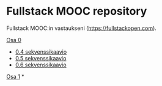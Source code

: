 # Fullstack MOOC repository

Fullstack MOOC:in vastaukseni (https://fullstackopen.com).

[Osa 0](https://github.com/esa-palosaari/MOOCfullstack/tree/master/osa0)
  * [0.4 sekvenssikaavio](https://github.com/esa-palosaari/MOOCfullstack/blob/master/osa0/tehtava_0.4_sekvensskaavio.png)
  * [0.5 sekvenssikaavio](https://github.com/esa-palosaari/MOOCfullstack/blob/master/osa0/tehtava_0.5_sekvenssikaavio.png)
  * [0.6 sekvenssikaavio](https://github.com/esa-palosaari/MOOCfullstack/blob/master/osa0/tehtava_0.6_sekvenssikaavio.png)
  
[Osa 1](https://github.com/esa-palosaari/MOOCfullstack/tree/master/osa1)
  * 
